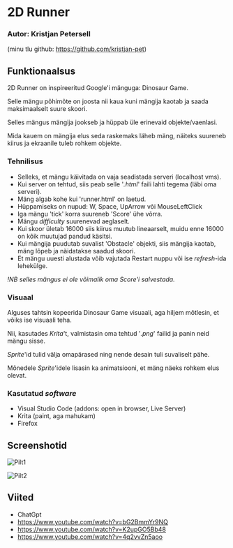 # 2D Runner

### Autor: Kristjan Petersell
(minu tlu github: https://github.com/kristjan-pet)

## Funktionaalsus

2D Runner on inspireeritud Google'i mänguga: Dinosaur Game.

Selle mängu põhimõte on joosta nii kaua kuni mängija kaotab ja saada maksimaalselt suure skoori.

Selles mängus mängija jookseb ja hüppab üle erinevaid objekte/vaenlasi.

Mida kauem on mängija elus seda raskemaks läheb mäng, näiteks suureneb kiirus ja ekraanile tuleb rohkem objekte.

### Tehnilisus

* Selleks, et mängu käivitada on vaja seadistada serveri (localhost vms).
* Kui server on tehtud, siis peab selle '_.html_' faili lahti tegema (läbi oma serveri).
* Mäng algab kohe kui 'runner.html' on laetud.
* Hüppamiseks on nupud: W, Space, UpArrow või MouseLeftClick
* Iga mängu 'tick' korra suureneb 'Score' ühe võrra.
* Mängu _difficulty_ suurenevad aeglaselt.
* Kui skoor ületab 16000 siis kiirus muutub lineaarselt, muidu enne 16000 on kõik muutujad pandud käsitsi.
* Kui mängija puudutab suvalist 'Obstacle' objekti, siis mängija kaotab, mäng lõpeb ja näidatakse saadud skoori.
* Et mängu uuesti alustada võib vajutada Restart nuppu või ise _refresh_-ida lehekülge.

_!NB selles mängus ei ole võimalik oma Score'i salvestada._

### Visuaal

Alguses tahtsin kopeerida Dinosaur Game visuaali, aga hiljem mõtlesin, et võiks ise visuaali teha. 

Nii, kasutades _Krita_'t, valmistasin oma tehtud '_.png_' failid ja panin neid mängu sisse.

_Sprite_'id tulid välja omapärased ning nende desain tuli suvaliselt pähe.

Mõnedele _Sprite_'idele lisasin ka animatsiooni, et mäng näeks rohkem elus olevat.

### Kasutatud _software_

* Visual Studio Code (addons: open in browser, Live Server)
* Krita (paint, aga mahukam)
* Firefox

## Screenshotid

![Pilt1](https://github.com/Sa1tamaMan/iseseisev-projekt/assets/159195533/d28f1876-aa95-4fd1-ba38-cf9673a47a64)

![Pilt2](https://github.com/Sa1tamaMan/iseseisev-projekt/assets/159195533/7ea3dfa9-7e6d-42b5-9268-873752f5587a)

## Viited

* ChatGpt
* https://www.youtube.com/watch?v=bG2BmmYr9NQ
* https://www.youtube.com/watch?v=K2upGO5Bb48
* https://www.youtube.com/watch?v=4q2vvZn5aoo
